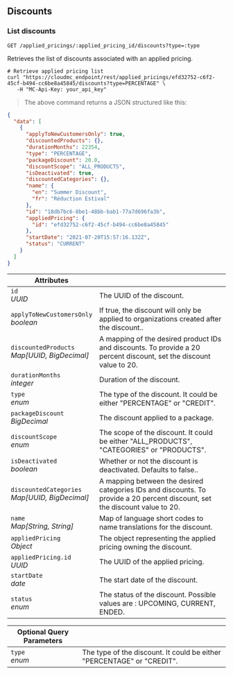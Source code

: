 ## Discounts

<!-------------------- LIST DISCOUNTS -------------------->
### List discounts

`GET /applied_pricings/:applied_pricing_id/discounts?type=:type`

Retrieves the list of discounts associated with an applied pricing.

```shell
# Retrieve applied pricing list
curl "https://cloudmc_endpoint/rest/applied_pricings/efd32752-c6f2-45cf-b494-cc6be8a45845/discounts?type=PERCENTAGE" \
   -H "MC-Api-Key: your_api_key"
```
> The above command returns a JSON structured like this:

```json
{
  "data": [
    {
      "applyToNewCustomersOnly": true,
      "discountedProducts": {},
      "durationMonths": 22354,
      "type": "PERCENTAGE",
      "packageDiscount": 20.0,
      "discountScope": "ALL_PRODUCTS",
      "isDeactivated": true,
      "discountedCategories": {},
      "name": {
        "en": "Summer Discount",
        "fr": "Réduction Estival"
      },
      "id": "18db7bc6-8be1-48bb-bab1-77a7d696fa3b",
      "appliedPricing": {
        "id": "efd32752-c6f2-45cf-b494-cc6be8a45845"
      },
      "startDate": "2021-07-20T15:57:16.132Z",
      "status": "CURRENT"
    }
  ]
}
```

Attributes | &nbsp;
---- | -----------
`id`<br/>*UUID* | The UUID of the discount.
`applyToNewCustomersOnly`<br/>*boolean* | If true, the discount will only be applied to organizations created after the discount..
`discountedProducts`<br/>*Map[UUID, BigDecimal]* | A mapping of the desired product IDs and discounts. To provide a 20 percent discount, set the discount value to 20.
`durationMonths`<br/>*integer* | Duration of the discount.
`type`<br/>*enum* | The type of the discount. It could be either "PERCENTAGE" or "CREDIT".
`packageDiscount`<br/>*BigDecimal* | The discount applied to a package.
`discountScope`<br/>*enum* | The scope of the discount. It could be either "ALL_PRODUCTS", "CATEGORIES" or "PRODUCTS".
`isDeactivated`<br/>*boolean* | Whether or not the discount is deactivated. Defaults to false..
`discountedCategories`<br/>*Map[UUID, BigDecimal]* | A mapping between the desired categories IDs and discounts. To provide a 20 percent discount, set the discount value to 20.
`name`<br/>*Map[String, String]* | Map of language short codes to name translations for the discount.
`appliedPricing`<br/>*Object* | The object representing the applied pricing owning the discount.
`appliedPricing.id`<br/>*UUID* | The UUID of the applied pricing.
`startDate`<br/>*date* | The start date of the discount.
`status`<br/>*enum* | The status of the discount. Possible values are : UPCOMING, CURRENT, ENDED.

Optional Query Parameters | &nbsp;
---------- | -----------
`type`<br/>*enum* | The type of the discount. It could be either "PERCENTAGE" or "CREDIT".
